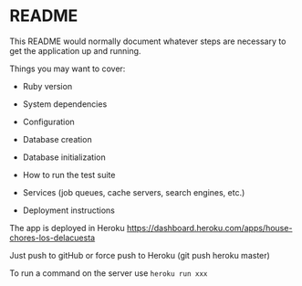 # README

This README would normally document whatever steps are necessary to get the
application up and running.

Things you may want to cover:

* Ruby version

* System dependencies

* Configuration

* Database creation

* Database initialization

* How to run the test suite

* Services (job queues, cache servers, search engines, etc.)

* Deployment instructions

The app is deployed in Heroku https://dashboard.heroku.com/apps/house-chores-los-delacuesta

Just push to gitHub or force push to Heroku (git push heroku master)

To run a command on the server use `heroku run xxx`